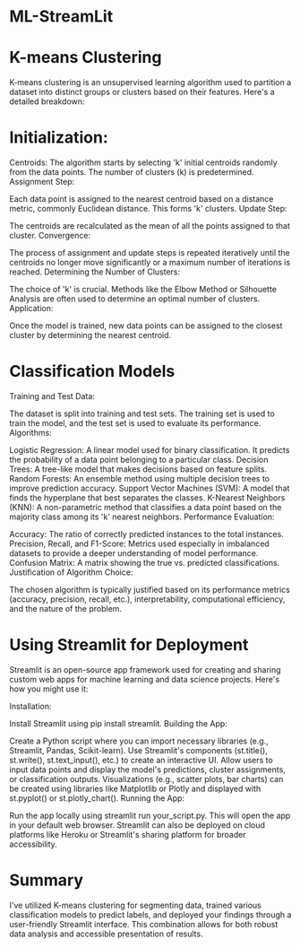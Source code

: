 # ML-StreamLit

# K-means Clustering
K-means clustering is an unsupervised learning algorithm used to partition a dataset into distinct groups or clusters based on their features. Here's a detailed breakdown:

# Initialization:

Centroids: The algorithm starts by selecting 'k' initial centroids randomly from the data points. The number of clusters (k) is predetermined.
Assignment Step:

Each data point is assigned to the nearest centroid based on a distance metric, commonly Euclidean distance. This forms 'k' clusters.
Update Step:

The centroids are recalculated as the mean of all the points assigned to that cluster.
Convergence:

The process of assignment and update steps is repeated iteratively until the centroids no longer move significantly or a maximum number of iterations is reached.
Determining the Number of Clusters:

The choice of 'k' is crucial. Methods like the Elbow Method or Silhouette Analysis are often used to determine an optimal number of clusters.
Application:

Once the model is trained, new data points can be assigned to the closest cluster by determining the nearest centroid.

# Classification Models

Training and Test Data:

The dataset is split into training and test sets. The training set is used to train the model, and the test set is used to evaluate its performance.
Algorithms:

Logistic Regression: A linear model used for binary classification. It predicts the probability of a data point belonging to a particular class.
Decision Trees: A tree-like model that makes decisions based on feature splits.
Random Forests: An ensemble method using multiple decision trees to improve prediction accuracy.
Support Vector Machines (SVM): A model that finds the hyperplane that best separates the classes.
K-Nearest Neighbors (KNN): A non-parametric method that classifies a data point based on the majority class among its 'k' nearest neighbors.
Performance Evaluation:

Accuracy: The ratio of correctly predicted instances to the total instances.
Precision, Recall, and F1-Score: Metrics used especially in imbalanced datasets to provide a deeper understanding of model performance.
Confusion Matrix: A matrix showing the true vs. predicted classifications.
Justification of Algorithm Choice:

The chosen algorithm is typically justified based on its performance metrics (accuracy, precision, recall, etc.), interpretability, computational efficiency, and the nature of the problem.

# Using Streamlit for Deployment
Streamlit is an open-source app framework used for creating and sharing custom web apps for machine learning and data science projects. Here's how you might use it:

Installation:

Install Streamlit using pip install streamlit.
Building the App:

Create a Python script where you can import necessary libraries (e.g., Streamlit, Pandas, Scikit-learn).
Use Streamlit's components (st.title(), st.write(), st.text_input(), etc.) to create an interactive UI.
Allow users to input data points and display the model's predictions, cluster assignments, or classification outputs.
Visualizations (e.g., scatter plots, bar charts) can be created using libraries like Matplotlib or Plotly and displayed with st.pyplot() or st.plotly_chart().
Running the App:

Run the app locally using streamlit run your_script.py. This will open the app in your default web browser.
Streamlit can also be deployed on cloud platforms like Heroku or Streamlit's sharing platform for broader accessibility.

# Summary
I've utilized K-means clustering for segmenting data, trained various classification models to predict labels, and deployed your findings through a user-friendly Streamlit interface. This combination allows for both robust data analysis and accessible presentation of results.

